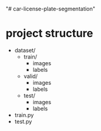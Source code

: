 "# car-license-plate-segmentation" 



# project structure

- dataset/
    - train/
        - images
        - labels
    - valid/
        - images
        - labels
    - test/
        - images
        - labels
- train.py
- test.py
